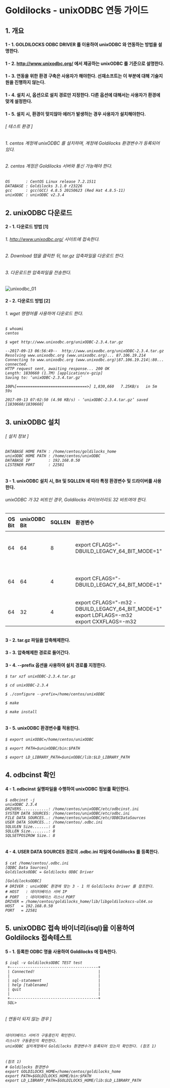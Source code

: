 # Goldilocks - unixODBC 연동 가이드

## 1. 개요

#### 1 - 1. GOLDILOCKS ODBC DRIVER 를 이용하여 unixODBC 와 연동하는 방법을 설명한다.

#### 1 - 2. http://www.unixodbc.org/ 에서 제공하는 unixODBC 를 기준으로 설명한다.

#### 1 - 3. 연동을 위한 환경 구축은 사용자가 해야한다. 선재소프트는 이 부분에 대해 기술지원을 진행하지 않는다.

#### 1 - 4. 설치 시, 옵션으로 설치 경로만 지정한다. 다른 옵션에 대해서는 사용자가 환경에 맞게 설정한다.

#### 1 - 5. 설치 시, 환경이 맞지않아 에러가 발생하는 경우 사용자가 설치해야한다.

###### [ 테스트 환경 ]

###### 1. centos 계정에 unixODBC 를 설치하며, 계정에 Goldilocks 환경변수가 등록되어 있다.

###### 2. centos 계정은 Goldilocks 서버와 통신 가능해야 한다.

<h6>

    OS       : CentOS Linux release 7.2.1511
    DATABASE : Goldilocks 3.1.0 r23226
    gcc      : gcc(GCC) 4.8.5 20150623 (Red Hat 4.8.5-11)
    unixODBC : unixODBC v2.3.4

</h6>

## 2. unixODBC 다운로드

#### 2 - 1. 다운로드 방법 [1]

###### 1. http://www.unixodbc.org/ 사이트에 접속한다.

###### 2. Download 탭을 클릭한 뒤, tar.gz 압축파일을 다운로드 한다.

###### 3. 다운로드한 압축파일을 전송한다.

![unixodbc_01](https://user-images.githubusercontent.com/9734988/33422347-be724928-d5f8-11e7-842b-c71ca64deba9.jpg)

#### 2 - 2. 다운로드 방법 [2]

###### 1. wget 명령어를 사용하여 다운로드 한다.

<h6>

    $ whoami
    centos

    $ wget http://www.unixodbc.org/unixODBC-2.3.4.tar.gz

    --2017-09-13 06:56:49--  http://www.unixodbc.org/unixODBC-2.3.4.tar.gz
    Resolving www.unixodbc.org (www.unixodbc.org)... 87.106.19.214
    Connecting to www.unixodbc.org (www.unixodbc.org)|87.106.19.214|:80... connected.
    HTTP request sent, awaiting response... 200 OK
    Length: 1830660 (1.7M) [application/x-gzip]
    Saving to: ‘unixODBC-2.3.4.tar.gz’

    100%[===============================>] 1,830,660   7.25KB/s   in 5m 59s

    2017-09-13 07:02:50 (4.98 KB/s) - ‘unixODBC-2.3.4.tar.gz’ saved [1830660/1830660]

</h6>

## 3. unixODBC 설치

###### [ 설치 정보 ]

<h6>

    DATABASE HOME PATH : /home/centos/goldilocks_home
    unixODBC HOME PATH : /home/centos/unixODBC
    DATABASE IP        : 192.168.0.50
    LISTENER PORT      : 22581

</h6>

#### 3 - 1. unixODBC 설치 시, Bit 및 SQLLEN 에 따라 특정 환경변수 및 드라이버를 사용한다.

###### unixODBC 가 32 비트인 경우, Goldilocks 라이브러리도 32 비트여야 한다.

<h6>

| OS Bit  | unixODBC Bit  | SQLLEN | 환경변수 | Goldilocks 드라이버 |
|:--      |:--            |:--     |:--       |:--                  |
| 64      | 64            | 8      | export CFLAGS="-DBUILD_LEGACY_64_BIT_MODE=1" | libgoldilockscs-ul64.so: <br/>ELF 64-bit LSB shared object, x86-64 |
| 64      | 64            | 4      | export CFLAGS="-DBUILD_LEGACY_64_BIT_MODE=1" | libgoldilockscs-ul32.so: <br/>ELF 64-bit LSB shared object, x86-64 |
| 64      | 32            | 4      | export CFLAGS="-m32 -DBUILD_LEGACY_64_BIT_MODE=1"<br/>export LDFLAGS=-m32<br/>export CXXFLAGS=-m32 | libgoldilockscs.so: <br/>ELF 32-bit LSB shared object, Intel 80386 |

</h6>

#### 3 - 2. tar.gz 파일을 압축해제한다.

#### 3 - 3. 압축해제한 경로로 들어간다.

#### 3 - 4. --prefix 옵션을 사용하여 설치 경로를 지정한다.

<h6>

    $ tar xzf unixODBC-2.3.4.tar.gz

    $ cd unixODBC-2.3.4

    $ ./configure --prefix=/home/centos/unixODBC

    $ make

    $ make install

</h6>

#### 3 - 5. unixODBC 환경변수를 적용한다.

<h6>

    $ export unixODBC=/home/centos/unixODBC

    $ export PATH=$unixODBC/bin:$PATH

    $ export LD_LIBRARY_PATH=$unixODBC/lib:$LD_LIBRARY_PATH

</h6>

## 4. odbcinst 확인

#### 4 - 1. odbcinst 실행파일을 수행하여 unixODBC 정보를 확인한다.

<h6>

    $ odbcinst -j
    unixODBC 2.3.4
    DRIVERS............: /home/centos/unixODBC/etc/odbcinst.ini
    SYSTEM DATA SOURCES: /home/centos/unixODBC/etc/odbc.ini
    FILE DATA SOURCES..: /home/centos/unixODBC/etc/ODBCDataSources
    USER DATA SOURCES..: /home/centos/.odbc.ini
    SQLULEN Size.......: 8
    SQLLEN Size........: 8
    SQLSETPOSIROW Size.: 8

</h6>

#### 4 - 4. USER DATA SOURCES 경로의 .odbc.ini 파일에 Goldilocks 를 등록한다.

<h6>

    $ cat /home/centos/.odbc.ini
    [ODBC Data Sources]
    GoldilocksODBC = Goldilocks ODBC Driver

    [GoldilocksODBC]
    # DRIVER : unixODBC 환경에 맞는 3 - 1 의 Goldilocks Driver 를 참조한다.
    # HOST   : 데이터베이스 서버 IP
    # PORT   : 데이터베이스 리스너 PORT
    DRIVER = /home/centos/goldilocks_home/lib/libgoldilockscs-ul64.so
    HOST   = 192.168.0.50
    PORT   = 22581

</h6>

## 5. unixODBC 접속 바이너리(isql)을 이용하여 Goldilocks 접속테스트

#### 5 - 1. 등록한 ODBC 명을 사용하여 Goldilocks 에 접속한다.

<h6>

    $ isql -v GoldilocksODBC TEST test
     +---------------------------------------+
     | Connected!                            |
     |                                       |
     | sql-statement                         |
     | help [tablename]                      |
     | quit                                  |
     |                                       |
     +---------------------------------------+
     SQL>

</h6>

###### [ 연동이 되지 않는 경우 ]

<h6>

    데이터베이스 서버가 구동중인지 확인한다.
    리스너가 구동중인지 확인한다.
    unixODBC 설치계정에서 Goldilocks 환경변수가 등록되어 있는지 확인한다. (참조 1)

</h6>

<h6>

    (참조 1)
    # Goldilocks 환경변수
    export GOLDILOCKS_HOME=/home/centos/goldilocks_home
    export PATH=$GOLDILOCKS_HOME/bin:$PATH
    export LD_LIBRARY_PATH=$GOLDILOCKS_HOME/lib:$LD_LIBRARY_PATH

</h6>
